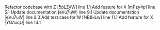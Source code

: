 Refactor codebase with Z [5pLZyW] line 1.1
Add feature for X [mPzy4p] line 5.1
Update documentation [eVu7uW] line 9.1
Update documentation [eVu7uW] line 9.3
Add test case for W [NB8kLw] line 11.1
Add feature for X [YQAxqU] line 13.1
